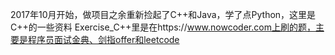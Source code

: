 2017年10月开始，做项目之余重新捡起了C++和Java，学了点Python，这里是C++的一些资料
Exercise_C++里是在https://www.nowcoder.com上刷的题，主要是程序员面试金典、剑指offer和leetcode
